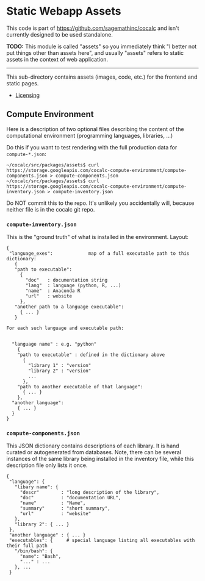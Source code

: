 # Static Webapp Assets

This code is part of https://github.com/sagemathinc/cocalc and isn't currently designed to be used standalone.

**TODO:** This module is called "assets" so you immediately think "I better not put things other than assets here", and usually "assets" refers to static assets in the context of web application.

---

This sub-directory contains assets (images, code, etc.) for the frontend and static pages.

- [Licensing](./LICENSE.md)

## Compute Environment

Here is a description of two optional files describing the content of the computational environment (programming languages, libraries, ...)

Do this if you want to test rendering with the full production data for `compute-*.json`:

```
~/cocalc/src/packages/assets$ curl https://storage.googleapis.com/cocalc-compute-environment/compute-components.json > compute-components.json
~/cocalc/src/packages/assets$ curl https://storage.googleapis.com/cocalc-compute-environment/compute-inventory.json > compute-inventory.json
```

Do NOT commit this to the repo.   It's unlikely you accidentally will, because
neither file is in the cocalc git repo.

### `compute-inventory.json`

This is the "ground truth" of what is installed in the environment. Layout:

```
{
 "language_exes":             map of a full executable path to this dictionary:
   {
   "path to executable":
     {
       "doc"   : documentation string
       "lang"  : language (python, R, ...)
       "name"  : Anaconda R
       "url"   : website
     },
   "another path to a language executable":
     { ... }
   }

For each such language and executable path:


  "language name" : e.g. "python"
    {
    "path to executable" : defined in the dictionary above
      {
        "library 1" : "version"
        "library 2" : "version"
        ...
      },
    "path to another executable of that language":
      { ... }
    },
  "another language":
    { ... }
  }
}
```

### `compute-components.json`

This JSON dictionary contains descriptions of each library. It is hand curated or autogenerated from databases. Note, there can be several instances of the same library being installed in the inventory file, while this description file only lists it once.

```
{
 "language": {
   "libary name": {
     "descr"        : "long description of the library",
     "doc"          : "documentation URL",
     "name"         : "Name",
     "summary"      : "short summary",
     "url"          : "website"
   },
   "library 2": { ... }
 },
 "another language" : { ... }
 "executables": {     # special language listing all executables with their full path
   "/bin/bash": {
     "name": "Bash",
     "..." : ...
   }, ...
 }
```
